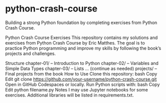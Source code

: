 # python-crash-course
Building a strong Python foundation by completing exercises from Python Crash Course.

Python Crash Course Exercises
This repository contains my solutions and exercises from Python Crash Course by Eric Matthes. The goal is to practice Python programming and improve my skills by following the book’s projects and challenges.

Structure
chapter-01/ – Introduction to Python
chapter-02/ – Variables and Simple Data Types
chapter-03/ – Lists
... (continue as needed)
projects/ – Final projects from the book
How to Use
Clone this repository:
bash
Copy
Edit
git clone https://github.com/your-username/python-crash-course.git
Open in GitHub Codespaces or locally.
Run Python scripts with:
bash
Copy
Edit
python filename.py
Notes
I may use Jupyter notebooks for some exercises.
Additional libraries will be listed in requirements.txt.
